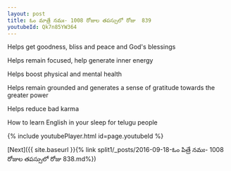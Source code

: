 ```yaml
---
layout: post
title: ఓం మాత్రే నమః- 1008 రోజుల తపస్సులో రోజు  839
youtubeId: Qk7n85YW364
---
```

 
 
Helps get goodness, bliss and peace and God's blessings
 
Helps remain focused, help generate inner energy 
 
Helps boost physical and mental health 
 
Helps remain grounded and generates a sense of gratitude towards the greater power 
 
Helps reduce bad karma
 
How to learn English in your sleep for telugu people
 
 
 
 


{% include youtubePlayer.html id=page.youtubeId %}
 
[Next]({{ site.baseurl }}{% link split1/_posts/2016-09-18-ఓం పిత్రే నమః- 1008 రోజుల తపస్సులో రోజు  838.md%})
 
